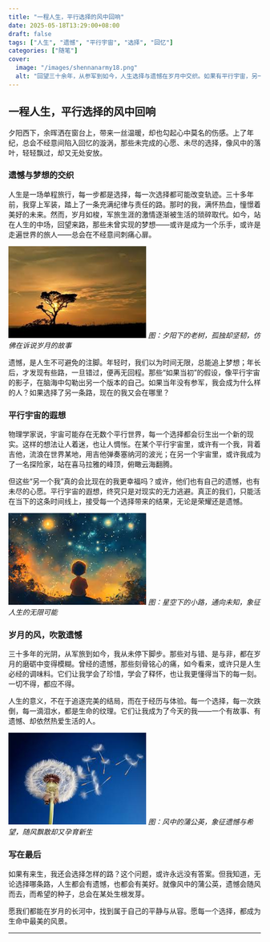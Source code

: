 ```yaml
---
title: "一程人生，平行选择的风中回响"
date: 2025-05-18T13:29:00+08:00
draft: false
tags: ["人生", "遗憾", "平行宇宙", "选择", "回忆"]
categories: ["随笔"]
cover:
  image: "/images/shennanarmy18.png"
  alt: "回望三十余年，从参军到如今，人生选择与遗憾在岁月中交织。如果有平行宇宙，另一个我又会如何？"
---
```


## 一程人生，平行选择的风中回响

夕阳西下，余晖洒在窗台上，带来一丝温暖，却也勾起心中莫名的伤感。上了年纪，总会不经意间陷入回忆的漩涡，那些未完成的心愿、未尽的选择，像风中的落叶，轻轻飘过，却又无处安放。

### 遗憾与梦想的交织

人生是一场单程旅行，每一步都是选择，每一次选择都可能改变轨迹。三十多年前，我穿上军装，踏上了一条充满纪律与责任的路。那时的我，满怀热血，憧憬着美好的未来。然而，岁月如梭，军旅生涯的激情逐渐被生活的琐碎取代。如今，站在人生的中场，回望来路，那些未曾实现的梦想——或许是成为一个乐手，或许是走遍世界的旅人——总会在不经意间刺痛心扉。

![落日下的老树](/images/old-tree-sunset.jpg)
*图：夕阳下的老树，孤独却坚韧，仿佛在诉说岁月的故事*

遗憾，是人生不可避免的注脚。年轻时，我们以为时间无限，总能追上梦想；年长后，才发现有些路，一旦错过，便再无回程。那些“如果当初”的假设，像平行宇宙的影子，在脑海中勾勒出另一个版本的自己。如果当年没有参军，我会成为什么样的人？如果选择了另一条路，现在的我又会在哪里？

### 平行宇宙的遐想

物理学家说，宇宙可能存在无数个平行世界，每一个选择都会衍生出一个新的现实。这样的想法让人着迷，也让人惆怅。在某个平行宇宙里，或许有一个我，背着吉他，流浪在世界某地，用吉他弹奏塞纳河的波光；在另一个宇宙里，或许我成为了一名探险家，站在喜马拉雅的峰顶，俯瞰云海翻腾。

但这些“另一个我”真的会比现在的我更幸福吗？或许，他们也有自己的遗憾，也有未尽的心愿。平行宇宙的遐想，终究只是对现实的无力逃避。真正的我们，只能活在当下的这条时间线上，接受每一个选择带来的结果，无论是荣耀还是遗憾。

![星空下的路](/images/starry-path.jpg)
*图：星空下的小路，通向未知，象征人生的无限可能*

### 岁月的风，吹散遗憾

三十多年的光阴，从军旅到如今，我从未停下脚步。那些对与错、是与非，都在岁月的磨砺中变得模糊。曾经的遗憾，那些刻骨铭心的痛，如今看来，或许只是人生必经的调味料。它们让我学会了珍惜，学会了释怀，也让我更懂得当下的每一刻。一切不得，都应不得。

人生的意义，不在于追逐完美的结局，而在于经历与体验。每一个选择，每一次跌倒，每一滴泪水，都是生命的纹理。它们让我成为了今天的我——一个有故事、有遗憾、却依然热爱生活的人。

![风中的蒲公英](/images/dandelion-wind.jpg)
*图：风中的蒲公英，象征遗憾与希望，随风飘散却又孕育新生*

### 写在最后

如果有来生，我还会选择怎样的路？这个问题，或许永远没有答案。但我知道，无论选择哪条路，人生都会有遗憾，也都会有美好。就像风中的蒲公英，遗憾会随风而去，而希望的种子，总会在某处生根发芽。

愿我们都能在岁月的长河中，找到属于自己的平静与从容。愿每一个选择，都成为生命中最美的风景。

---